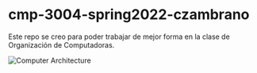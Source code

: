 # cmp-3004-spring2022-czambrano

Este repo se creo para poder trabajar de mejor forma en la clase de Organización de Computadoras. 

![Computer Architecture](/images/Welcome-1080x675.jpg)
